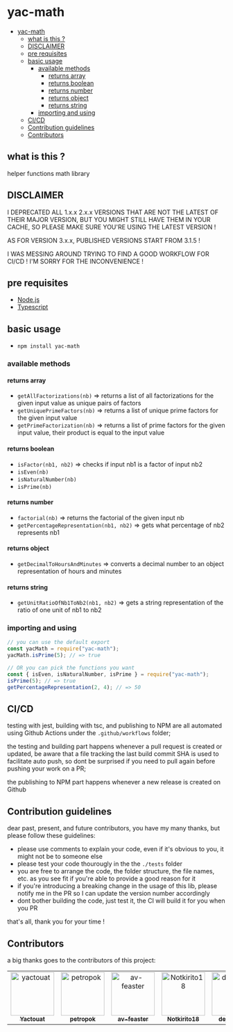 # yac-math

<!-- TOC -->

- [yac-math](#yac-math)
  - [what is this ?](#what-is-this-)
  - [DISCLAIMER](#disclaimer)
  - [pre requisites](#pre-requisites)
  - [basic usage](#basic-usage)
    - [available methods](#available-methods)
      - [returns array](#returns-array)
      - [returns boolean](#returns-boolean)
      - [returns number](#returns-number)
      - [returns object](#returns-object)
      - [returns string](#returns-string)
    - [importing and using](#importing-and-using)
  - [CI/CD](#cicd)
  - [Contribution guidelines](#contribution-guidelines)
  - [Contributors](#contributors)

<!-- /TOC -->

## what is this ?

helper functions math library

## DISCLAIMER

I DEPRECATED ALL 1.x.x 2.x.x VERSIONS THAT ARE NOT THE LATEST OF THEIR MAJOR VERSION, BUT YOU MIGHT STILL HAVE THEM IN YOUR CACHE, SO PLEASE MAKE SURE YOU'RE USING THE LATEST VERSION !

AS FOR VERSION 3.x.x, PUBLISHED VERSIONS START FROM 3.1.5 !

I WAS MESSING AROUND TRYING TO FIND A GOOD WORKFLOW FOR CI/CD ! I'M SORRY FOR THE INCONVENIENCE !

## pre requisites

- [Node.js](https://nodejs.org/en/)
- [Typescript](https://www.typescriptlang.org/)

## basic usage

- `npm install yac-math`

### available methods

#### returns array

- `getAllFactorizations(nb)` => returns a list of all factorizations for the given input value as unique pairs of factors
- `getUniquePrimeFactors(nb)` => returns a list of unique prime factors for the given input value
- `getPrimeFactorization(nb)` => returns a list of prime factors for the given input value, their product is equal to the input value

#### returns boolean

- `isFactor(nb1, nb2)` => checks if input nb1 is a factor of input nb2
- `isEven(nb)`
- `isNaturalNumber(nb)`
- `isPrime(nb)`

#### returns number

- `factorial(nb)` => returns the factorial of the given input nb
- `getPercentageRepresentation(nb1, nb2)` => gets what percentage of nb2 represents nb1

#### returns object

- `getDecimalToHoursAndMinutes` => converts a decimal number to an object representation of hours and minutes

#### returns string

- `getUnitRatioOfNb1ToNb2(nb1, nb2)` => gets a string representation of the ratio of one unit of nb1 to nb2

### importing and using

```javascript
// you can use the default export
const yacMath = require("yac-math");
yacMath.isPrime(5); // => true

// OR you can pick the functions you want
const { isEven, isNaturalNumber, isPrime } = require("yac-math");
isPrime(5); // => true
getPercentageRepresentation(2, 4); // => 50
```

## CI/CD

testing with jest, building with tsc, and publishing to NPM are all automated using Github Actions under the `.github/workflows` folder;

the testing and building part happens whenever a pull request is created or updated, be aware that a file tracking the last build commit SHA is used to facilitate auto push, so dont be surprised if you need to pull again before pushing your work on a PR;

the publishing to NPM part happens whenever a new release is created on Github

## Contribution guidelines

dear past, present, and future contributors, you have my many thanks, but please follow these guidelines:

- please use comments to explain your code, even if it's obvious to you, it might not be to someone else
- please test your code thourougly in the the `./tests` folder
- you are free to arrange the code, the folder structure, the file names, etc. as you see fit if you're able to provide a good reason for it
- if you're introducing a breaking change in the usage of this lib, please notify me in the PR so I can update the version number accordingly
- dont bother building the code, just test it, the CI will build it for you when you PR

that's all, thank you for your time !

## Contributors

a big thanks goes to the contributors of this project:

<table>
<tbody>
    <tr>
        <td align="center"><a href="https://github.com/yactouat"><img src="https://avatars.githubusercontent.com/u/37403808?v=4" width="100px;" alt="yactouat"/><br /><sub><b>Yactouat</b></sub></a><br /><a href="https://github.com/yactouat"></td>
        <td align="center"><a href="https://github.com/petropok"><img src="https://avatars.githubusercontent.com/u/50425732?v=4" width="100px;" alt="petropok"/><br /><sub><b>petropok</b></sub></a><br /><a href="https://github.com/petropok"></td>
        <td align="center"><a href="https://github.com/av-feaster"><img src="https://avatars.githubusercontent.com/u/66401256?v=4" width="100px;" alt="av-feaster"/><br /><sub><b>av-feaster</b></sub></a><br /><a href="https://github.com/av-feaster"></td>
        <td align="center"><a href="https://github.com/Notkirito18"><img src="https://avatars.githubusercontent.com/u/88578935?v=4" width="100px;" alt="Notkirito18"/><br /><sub><b>Notkirito18</b></sub></a><br /><a href="https://github.com/Notkirito18"></td>
        <td align="center"><a href="https://github.com/dejanko25"><img src="https://avatars.githubusercontent.com/u/92360957?v=4" width="100px;" alt="dejanko25"/><br /><sub><b>dejanko25</b></sub></a><br /><a href="https://github.com/dejanko25"></td>
    </tr>
</tbody>
</table>

